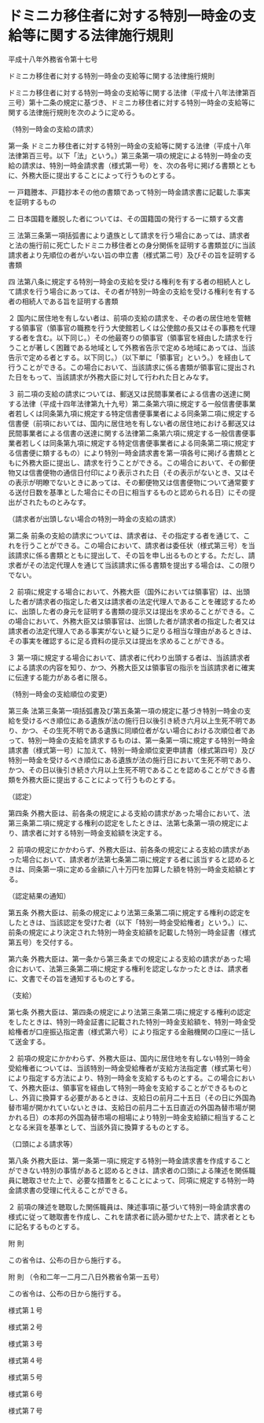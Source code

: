 # ドミニカ移住者に対する特別一時金の支給等に関する法律施行規則

平成十八年外務省令第十七号

ドミニカ移住者に対する特別一時金の支給等に関する法律施行規則

ドミニカ移住者に対する特別一時金の支給等に関する法律（平成十八年法律第百三号）第十二条の規定に基づき、ドミニカ移住者に対する特別一時金の支給等に関する法律施行規則を次のように定める。

（特別一時金の支給の請求）

第一条 ドミニカ移住者に対する特別一時金の支給等に関する法律（平成十八年法律第百三号。以下「法」という。）第三条第一項の規定による特別一時金の支給の請求は、特別一時金請求書（様式第一号）を、次の各号に掲げる書類とともに、外務大臣に提出することによって行うものとする。

一 戸籍謄本、戸籍抄本その他の書類であって特別一時金請求書に記載した事実を証明するもの

二 日本国籍を離脱した者については、その国籍国の発行する一に類する文書

三 法第三条第一項括弧書により遺族として請求を行う場合にあっては、請求者と法の施行前に死亡したドミニカ移住者との身分関係を証明する書類並びに当該請求者より先順位の者がいない旨の申立書（様式第二号）及びその旨を証明する書類

四 法第八条に規定する特別一時金の支給を受ける権利を有する者の相続人として請求を行う場合にあっては、その者が特別一時金の支給を受ける権利を有する者の相続人である旨を証明する書類

２ 国内に居住地を有しない者は、前項の支給の請求を、その者の居住地を管轄する領事官（領事官の職務を行う大使館若しくは公使館の長又はその事務を代理する者を含む。以下同じ。）その他最寄りの領事官（領事官を経由した請求を行うことが著しく困難である地域として外務省告示で定める地域にあっては、当該告示で定める者とする。以下同じ。）（以下単に「領事官」という。）を経由して行うことができる。この場合において、当該請求に係る書類が領事官に提出された日をもって、当該請求が外務大臣に対して行われた日とみなす。

３ 前二項の支給の請求については、郵送又は民間事業者による信書の送達に関する法律（平成十四年法律第九十九号）第二条第六項に規定する一般信書便事業者若しくは同条第九項に規定する特定信書便事業者による同条第二項に規定する信書便（前項においては、国内に居住地を有しない者の居住地における郵送又は民間事業者による信書の送達に関する法律第二条第六項に規定する一般信書便事業者若しくは同条第九項に規定する特定信書便事業者による同条第二項に規定する信書便に類するもの）により特別一時金請求書を第一項各号に掲げる書類とともに外務大臣に提出し、請求を行うことができる。この場合において、その郵便物又は信書便物の通信日付印により表示された日（その表示がないとき、又はその表示が明瞭でないときにあっては、その郵便物又は信書便物について通常要する送付日数を基準とした場合にその日に相当するものと認められる日）にその提出がされたものとみなす。

（請求者が出頭しない場合の特別一時金の支給の請求）

第二条 前条の支給の請求については、請求者は、その指定する者を通じて、これを行うことができる。この場合において、請求者は委任状（様式第三号）を当該請求に係る書類とともに提出して、その旨を申し出るものとする。ただし、請求者がその法定代理人を通じて当該請求に係る書類を提出する場合は、この限りでない。

２ 前項に規定する場合において、外務大臣（国外においては領事官）は、出頭した者が請求者の指定した者又は請求者の法定代理人であることを確認するために、出頭した者の身元を証明する書類の提示又は提出を求めることができる。この場合において、外務大臣又は領事官は、出頭した者が請求者の指定した者又は請求者の法定代理人である事実がないと疑うに足りる相当な理由があるときは、その事実を確認するに足る資料の提示又は提出を求めることができる。

３ 第一項に規定する場合において、請求者に代わり出頭する者は、当該請求者による請求の内容を知り、かつ、外務大臣又は領事官の指示を当該請求者に確実に伝達する能力がある者に限る。

（特別一時金の支給順位の変更）

第三条 法第三条第一項括弧書及び第五条第一項の規定に基づき特別一時金の支給を受けるべき順位にある遺族が法の施行日以後引き続き六月以上生死不明であり、かつ、その生死不明である遺族に同順位者がない場合における次順位者であって、特別一時金の支給を請求するものは、第一条第一項に規定する特別一時金請求書（様式第一号）に加えて、特別一時金順位変更申請書（様式第四号）及び特別一時金を受けるべき順位にある遺族が法の施行日において生死不明であり、かつ、その日以後引き続き六月以上生死不明であることを認めることができる書類を外務大臣に提出することによって行うものとする。

（認定）

第四条 外務大臣は、前各条の規定による支給の請求があった場合において、法第三条第二項に規定する権利の認定をしたときは、法第七条第一項の規定により、請求者に対する特別一時金支給額を決定する。

２ 前項の規定にかかわらず、外務大臣は、前各条の規定による支給の請求があった場合において、請求者が法第七条第二項に規定する者に該当すると認めるときは、同条第一項に定める金額に八十万円を加算した額を特別一時金支給額とする。

（認定結果の通知）

第五条 外務大臣は、前条の規定により法第三条第二項に規定する権利の認定をしたときは、当該認定を受けた者（以下「特別一時金受給権者」という。）に、前条の規定により決定された特別一時金支給額を記載した特別一時金証書（様式第五号）を交付する。

第六条 外務大臣は、第一条から第三条までの規定による支給の請求があった場合において、法第三条第二項に規定する権利を認定しなかったときは、請求者に、文書でその旨を通知するものとする。

（支給）

第七条 外務大臣は、第四条の規定により法第三条第二項に規定する権利の認定をしたときは、特別一時金証書に記載された特別一時金支給額を、特別一時金受給権者が口座振込指定書（様式第六号）により指定する金融機関の口座に一括して送金する。

２ 前項の規定にかかわらず、外務大臣は、国内に居住地を有しない特別一時金受給権者については、当該特別一時金受給権者が支給方法指定書（様式第七号）により指定する方法により、特別一時金を支給するものとする。この場合において、外務大臣は、領事官を経由して特別一時金を支給することができるものとし、外貨に換算する必要があるときは、支給日の前月二十五日（その日に外国為替市場が開かれていないときは、支給日の前月二十五日直近の外国為替市場が開かれる日）の本邦の外国為替市場の相場により特別一時金支給額に相当することとなる米貨を基準として、当該外貨に換算するものとする。

（口頭による請求等）

第八条 外務大臣は、第一条第一項に規定する特別一時金請求書を作成することができない特別の事情があると認めるときは、請求者の口頭による陳述を関係職員に聴取させた上で、必要な措置をとることによって、同項に規定する特別一時金請求書の受理に代えることができる。

２ 前項の陳述を聴取した関係職員は、陳述事項に基づいて特別一時金請求書の様式に従って聴取書を作成し、これを請求者に読み聞かせた上で、請求者とともに記名するものとする。

附 則

この省令は、公布の日から施行する。

附 則 （令和二年一二月二八日外務省令第一五号）

この省令は、公布の日から施行する。

様式第１号

[](/./pict/H18F13001000017_2105211505_001.pdf)

様式第２号

[](/./pict/H18F13001000017_2105211505_002.pdf)

様式第３号

[](/./pict/H18F13001000017_2105211505_003.pdf)

様式第４号

[](/./pict/H18F13001000017_2105211505_004.pdf)

様式第５号

[](/./pict/H18F13001000017_2105211505_005.pdf)

様式第６号

[](/./pict/H18F13001000017_2105211505_006.pdf)

様式第７号

[](/./pict/H18F13001000017_2105211505_007.pdf)
